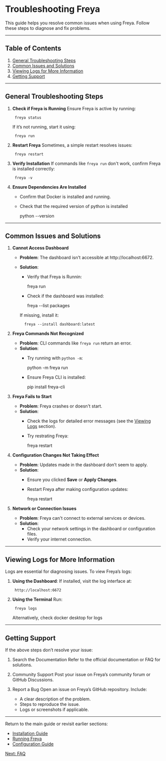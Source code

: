 # Troubleshooting Freya

This guide helps you resolve common issues when using Freya. Follow these steps to diagnose and fix problems.

---

## Table of Contents
1. [General Troubleshooting Steps](#general-troubleshooting-steps)
2. [Common Issues and Solutions](#common-issues-and-solutions)
3. [Viewing Logs for More Information](#viewing-logs-for-more-information)
4. [Getting Support](#getting-support)

---

## General Troubleshooting Steps

1. **Check if Freya is Running**
    Ensure Freya is active by running:

        freya status

    If it’s not running, start it using:

        freya run

2. **Restart Freya**
    Sometimes, a simple restart resolves issues:

        freya restart

3. **Verify Installation**
    If commands like `freya run` don't work, confirm Freya is installed correctly:

        freya -v

4. **Ensure Dependencies Are Installed**
    - Confirm that Docker is installed and running.
    - Check that the required version of python is installed

        python --version

--- 

## Common Issues and Solutions

1. **Cannot Access Dashboard**
    - **Problem**: The dashboard isn't accessible at http://localhost:6672.
    - **Solution**:
        - Verify that Freya is Runnin:

            freya run

        - Check if the dashboard was installed:

            freya --list packages

        If missing, install it:

            freya --install dashboard:latest

2. **Freya Commands Not Recognized**
    - **Problem**: CLI commands like `freya run` return an error.
    - **Solution**:
        - Try running with `python -m`:

            python -m freya run
        
        - Ensure Freya CLI is installed:

            pip install freya-cli

3. **Freya Fails to Start**
    - **Problem**: Freya crashes or doesn't start.
    - **Solution**:
        - Check the logs for detailed error messages (see the [Viewing Logs](#viewing-logs-for-more-information) section).
        - Try restrating Freya:

            freya restart

4. **Configuration Changes Not Taking Effect**
    - **Problem**: Updates made in the dashboard don’t seem to apply.
    - **Solution**:
        - Ensure you clicked **Save** or **Apply Changes**.
        - Restart Freya after making configuration updates:

            freya restart

5. **Network or Connection Issues**
    - **Problem**: Freya can't connect to external services or devices.
    - **Solution**:
        - Check your network settings in the dashboard or configuration files.
        - Verify your internet connection.

--- 

## Viewing Logs for More Information

Logs are essential for diagnosing issues. To view Freya’s logs:

1. **Using the Dashboard**: If installed, visit the log interface at:

        http://localhost:6672

2. **Using the Terminal** Run:

        freya logs

    Alternatively, check docker desktop for logs

---

## Getting Support
If the above steps don’t resolve your issue:

1. Search the Documentation Refer to the official documentation or FAQ for solutions.

2. Community Support Post your issue on Freya’s community forum or GitHub Discussions.

3. Report a Bug Open an issue on Freya’s GitHub repository. Include:
    - A clear description of the problem.
    - Steps to reproduce the issue.
    - Logs or screenshots if applicable.

---

Return to the main guide or revisit earlier sections:

- [Installation Guide](../Installation/installation.md)
- [Running Freya](../Installation/running.md)
- [Configuration Guide](../Configuration/configuration.md)

[Next: FAQ](faq.md)
